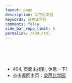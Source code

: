 ```yaml
---
layout: page
description: 朵芭比学园
keywords: 朵芭比学园
comments: false
side_bar_repo_limit: 0
permalink: /404.html
---
```


<br>
<br>
<br>
<ul>
<li>404, 页面未找到, 休息一下! </li>
<li>点击返回主页：<a href="http://duobab.github.io" target="_blank">朵芭比学园</a></li>
</ul>
<br>
<br>
<br>
